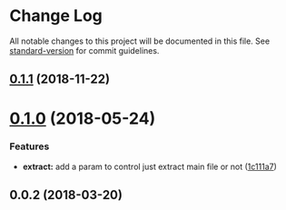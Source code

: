 # Change Log

All notable changes to this project will be documented in this file. See [standard-version](https://github.com/conventional-changelog/standard-version) for commit guidelines.

<a name="0.1.1"></a>
## [0.1.1](https://github.com/jasonChen1982/npmsrcify/compare/v0.1.0...v0.1.1) (2018-11-22)



<a name="0.1.0"></a>
# [0.1.0](https://github.com/jasonChen1982/npmsrcify/compare/v0.0.2...v0.1.0) (2018-05-24)


### Features

* **extract:** add a param to control just extract main file or not ([1c111a7](https://github.com/jasonChen1982/npmsrcify/commit/1c111a7))



<a name="0.0.2"></a>
## 0.0.2 (2018-03-20)
